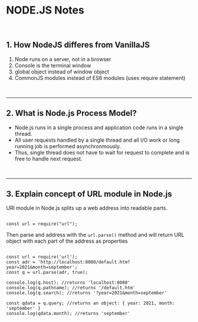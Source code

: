 # NODE.JS Notes
<br>

## 1. How NodeJS differes from VanillaJS
1. Node runs on a server, not in a browser
2. Console is the terminal window
3. global object instead of window object
4. CommonJS modules instead of ES6 modules (uses require statement)
<br>
<hr>

## 2. What is Node.js Process Model?
- Node.js runs in a single process and application code runs in a single thread.
- All user requests handled by a single thread and all I/O work or long running job
is performed asynchronmously.
- Thus, single thread does not have to wait for request to complete and is free to handle next request.
<br>
<hr>

## 3. Explain concept of URL module in Node.js
URl module in Node.js splits up a web address into readable parts. 

```

const url = require("url");

```

Then parse and address with the `url.parse()` method and will return URL object with each part of the address as properties

```

const url = require('url');
const adr = 'http://localhost:8080/default.htm?year=2021&month=september';
const q = url.parse(adr, true);

console.log(q.host); //returns 'localhost:8080'
console.log(q.pathname); //returns '/default.htm'
console.log(q.search); //returns '?year=2021&month=september'

const qdata = q.query; //returns an object: { year: 2021, month: 'september' }
console.log(qdata.month); //returns 'september'


```
